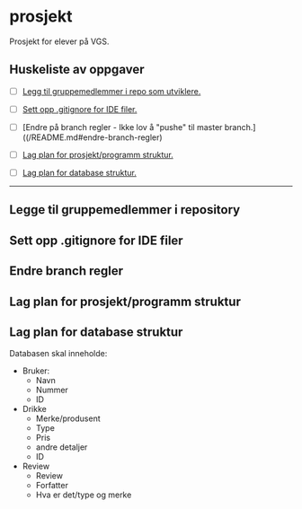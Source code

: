 # prosjekt
Prosjekt for elever på VGS.

## **Huskeliste av oppgaver**

- [ ] [Legg til gruppemedlemmer i repo som utviklere.](/README.md#legge-til-gruppemedlemmer-i-repository)
- [ ] [Sett opp .gitignore for IDE filer.](/README.md#sett-opp-.gitignore-for-IDE-filer)
- [ ] [Endre på branch regler - Ikke lov å "pushe" til master branch.]((/README.md#endre-branch-regler)
- [ ] [Lag plan for prosjekt/programm struktur.](/README.md#lag-plan-for-prosjekt/programm-struktur)
- [ ] [Lag plan for database struktur.](/README.md#lag-plan-for-database-struktur)


---




## Legge til gruppemedlemmer i repository 

## Sett opp .gitignore for IDE filer

## Endre branch regler

## Lag plan for prosjekt/programm struktur

## Lag plan for database struktur

Databasen skal inneholde:
 - Bruker: 
    - Navn
    - Nummer
    - ID
 - Drikke
    - Merke/produsent
    - Type
    - Pris
    - andre detaljer
    - ID
  - Review
    - Review
    - Forfatter
    - Hva er det/type og merke
